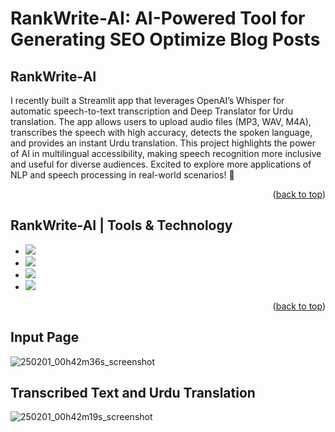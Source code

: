 # RankWrite-AI: AI-Powered Tool for Generating SEO Optimize Blog Posts
<a name="readme-top"></a>
## RankWrite-AI
<p>I recently built a Streamlit app that leverages OpenAI’s Whisper for automatic speech-to-text transcription and Deep Translator for Urdu translation. The app allows users to upload audio files (MP3, WAV, M4A), transcribes the speech with high accuracy, detects the spoken language, and provides an instant Urdu translation. This project highlights the power of AI in multilingual accessibility, making speech recognition more inclusive and useful for diverse audiences. Excited to explore more applications of NLP and speech processing in real-world scenarios! 🚀</p>


<p align="right">(<a href="#readme-top">back to top</a>)</p>

## RankWrite-AI | Tools & Technology

* <img src="https://img.shields.io/badge/python-3670A0?style=for-the-badge&logo=python&logoColor=ffdd54"/>
* <img src="https://shields.io/badge/-OpenAI-93f6ef?logo=openai" />
* <img src="https://img.shields.io/badge/-Streamlit-FF4B4B?style=flat&logo=streamlit&logoColor=white"/>
* <img src="https://www.deepseek.com/_next/image?url=https%3A%2F%2Fcdn.deepseek.com%2Flogo.png&w=828&q=75"/>


<p align="right">(<a href="#readme-top">back to top</a>)</p>


## Input Page


![250201_00h42m36s_screenshot](https://github.com/user-attachments/assets/dbf3ce30-ce34-4085-a61b-ea7b86223767)



## Transcribed Text and Urdu Translation

![250201_00h42m19s_screenshot](https://github.com/user-attachments/assets/d3e523a3-24e5-474a-a62e-99b24344ecc7)




